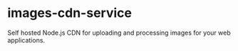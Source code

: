 # images-cdn-service
Self hosted Node.js CDN for uploading and processing images for your web applications.
